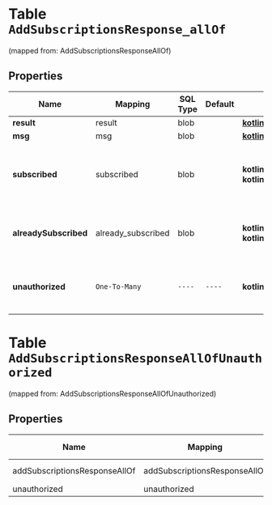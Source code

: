 
# Table `AddSubscriptionsResponse_allOf` 
(mapped from: AddSubscriptionsResponseAllOf)

## Properties
Name | Mapping | SQL Type | Default | Type | Description | Notes
---- | ------- | -------- | ------- | ---- | ----------- | -----
**result** | result | blob |  | [**kotlin.Any**](.md) |  |  [optional]
**msg** | msg | blob |  | [**kotlin.Any**](.md) |  |  [optional]
**subscribed** | subscribed | blob |  | **kotlin.collections.Map&lt;kotlin.String, kotlin.Array&lt;kotlin.String&gt;&gt;** | A dictionary where the key is the email address of the user/bot and the value is a list of the names of the streams that were subscribed to as a result of the query.  |  [optional]
**alreadySubscribed** | already_subscribed | blob |  | **kotlin.collections.Map&lt;kotlin.String, kotlin.Array&lt;kotlin.String&gt;&gt;** | A dictionary where the key is the email address of the user/bot and the value is a list of the names of the streams that the user/bot is already subscribed to.  |  [optional]
**unauthorized** | `One-To-Many` | `----` | `----`  | **kotlin.Array&lt;kotlin.String&gt;** | A list of names of streams that the requesting user/bot was not authorized to subscribe to.  Only present if &#x60;authorization_errors_fatal&#x3D;false&#x60;.  |  [optional]






# **Table `AddSubscriptionsResponseAllOfUnauthorized`**
(mapped from: AddSubscriptionsResponseAllOfUnauthorized)

## Properties
Name | Mapping | SQL Type | Default | Type | Description | Notes
---- | ------- | -------- | ------- | ---- | ----------- | -----
addSubscriptionsResponseAllOf | addSubscriptionsResponseAllOf | long | | kotlin.Long | Primary Key | *one*
unauthorized | unauthorized | text | | kotlin.String | Foreign Key | *many*



